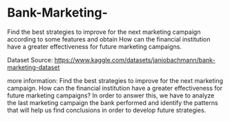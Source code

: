 # Bank-Marketing-
Find the best strategies to improve for the next marketing campaign according to some features and obtain How can the financial institution have a greater effectiveness for future marketing campaigns.

Dataset Source: https://www.kaggle.com/datasets/janiobachmann/bank-marketing-dataset

more information:
Find the best strategies to improve for the next marketing campaign. How can the financial institution have a greater effectiveness for future marketing campaigns? In order to answer this, we have to analyze the last marketing campaign the bank performed and identify the patterns that will help us find conclusions in order to develop future strategies.
